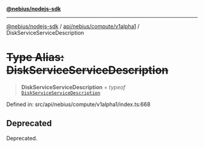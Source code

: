 [**@nebius/nodejs-sdk**](../../../../../README.md)

***

[@nebius/nodejs-sdk](../../../../../README.md) / [api/nebius/compute/v1alpha1](../README.md) / DiskServiceServiceDescription

# ~~Type Alias: DiskServiceServiceDescription~~

> **DiskServiceServiceDescription** = *typeof* [`DiskServiceServiceDescription`](../variables/DiskServiceServiceDescription.md)

Defined in: src/api/nebius/compute/v1alpha1/index.ts:668

## Deprecated

Deprecated.
